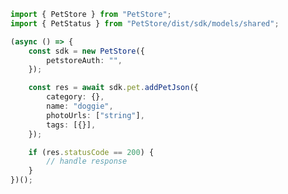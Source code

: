<!-- Start SDK Example Usage -->
```typescript
import { PetStore } from "PetStore";
import { PetStatus } from "PetStore/dist/sdk/models/shared";

(async () => {
    const sdk = new PetStore({
        petstoreAuth: "",
    });

    const res = await sdk.pet.addPetJson({
        category: {},
        name: "doggie",
        photoUrls: ["string"],
        tags: [{}],
    });

    if (res.statusCode == 200) {
        // handle response
    }
})();

```
<!-- End SDK Example Usage -->